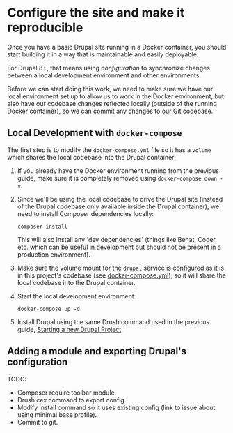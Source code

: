 # Configure the site and make it reproducible

Once you have a basic Drupal site running in a Docker container, you should start building it in a way that is maintainable and easily deployable.

For Drupal 8+, that means using _configuration_ to synchronize changes between a local development environment and other environments.

Before we can start doing this work, we need to make sure we have our local environment set up to allow us to work in the Docker environment, but also have our codebase changes reflected locally (outside of the running Docker container), so we can commit any changes to our Git codebase.

## Local Development with `docker-compose`

The first step is to modify the `docker-compose.yml` file so it has a `volume` which shares the local codebase into the Drupal container:

  1. If you already have the Docker environment running from the previous guide, make sure it is completely removed using `docker-compose down -v`.
  1. Since we'll be using the local codebase to drive the Drupal site (instead of the Drupal codebase only available inside the Drupal container), we need to install Composer dependencies locally:

     ```
     composer install
     ```

     This will also install any 'dev dependencies' (things like Behat, Coder, etc. which can be useful in development but should not be present in a production environment).
  1. Make sure the volume mount for the `drupal` service is configured as it is in this project's codebase (see [docker-compose.yml](../docker-compose.yml)), so it will share the local codebase into the Drupal container.
  1. Start the local development environment:

     ```
     docker-compose up -d
     ```

  1. Install Drupal using the same Drush command used in the previous guide, [Starting a new Drupal Project](starting-new-project.md).

## Adding a module and exporting Drupal's configuration

TODO:

  - Composer require toolbar module.
  - Drush cex command to export config.
  - Modify install command so it uses existing config (link to issue about using minimal base profile).
  - Commit to git.
